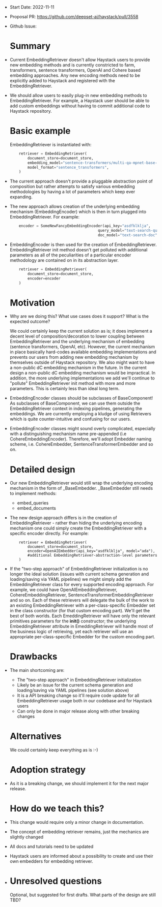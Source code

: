 - Start Date: 2022-11-11
- Proposal PR: https://github.com/deepset-ai/haystack/pull/3558
- Github Issue: 
  # Summary  
    
- Current EmbeddingRetriever doesn't allow Haystack users to provide new embedding methods and is 
  currently constricted to farm, transformers, sentence transformers, OpenAI and Cohere based 
  embedding approaches. Any new encoding methods need to be explicitly added to Haystack 
  and registered with the EmbeddingRetriever.  
 

- We should allow users to easily plug-in new embedding methods to EmbeddingRetriever. For example, a Haystack user should be able to 
  add custom embeddings without having to commit additional code to Haystack repository.

  # Basic example  
    EmbeddingRetriever is instantiated with:  

  ``` python
	  retriever = EmbeddingRetriever(
	      document_store=document_store,
	      embedding_model="sentence-transformers/multi-qa-mpnet-base-dot-v1",
	      model_format="sentence_transformers",
	  )
  ```
- The current approach doesn't provide a pluggable abstraction point of composition but 
  rather attempts to satisfy various embedding methodologies by having a lot of 
  parameters which keep ever expanding.


- The new approach allows creation of the underlying embedding mechanism (EmbeddingEncoder) 
  which is then in turn plugged into EmbeddingRetriever.  For example:  
 
  ``` python
	  encoder = SomeNewFancyEmbeddingEncoder(api_key="asdfklklja", 
                                          query_model="text-search-query",
                                          doc_model="text-search-doc")
  ```

- EmbeddingEncoder is then used for the creation of EmbeddingRetriever. EmbeddingRetriever 
  init method doesn't get polluted with additional parameters as all of the peculiarities 
  of a particular encoder methodology are contained on in its abstraction layer.  

  ``` python
	  retriever = EmbeddingRetriever(
	      document_store=document_store,
	      encoder=encoder
	  )
  ```
  
  # Motivation

- Why are we doing this? What use cases does it support? What is the expected outcome?  
    
  We could certainly keep the current solution as is; it does implement a decent level 
  of composition/decoration to lower coupling between EmbeddingRetriever and the underlying 
  mechanism of embedding (sentence transformers, OpenAI, etc). However, the current mechanism 
  in place basically hard-codes available embedding implementations and prevents our users from 
  adding new embedding mechanism by themselves outside of Haystack repository. We also might 
  want to have a non-public dC embedding mechanism in the future. In the current design a non-public 
  dC embedding mechanism would be impractical. In addition, the more underlying implementations we 
  add we'll continue to "pollute" EmbeddingRetriever init method with more and more parameters. 
  This is certainly less than ideal long term.  


- EmbeddingEncoder classes should be subclasses of BaseComponent! As subclasses of BaseComponent,
  we can use them outside the EmbeddingRetriever context in indexing pipelines, generating the
  embeddings. We are currently employing a kludge of using Retrievers which is quite counter-intuitive
  and confusing for our users.


- EmbeddingEncoder classes might sound overly complicated, especially with a distinguishing mechanism
  name pre-appended (i.e CohereEmbeddingEncoder). Therefore, we'll adopt <specific>Embedder
  naming scheme, i.e. CohereEmbedder, SentenceTransformerEmbedder and so on.

  # Detailed design  

- Our new EmbeddingRetriever would still wrap the underlying encoding mechanism in the form of 
  _BaseEmbedder. _BaseEmbedder still needs to implement methods:
	- embed_queries  
	- embed_documents 


- The new design approach differs is in the creation of EmbeddingRetriever - rather than hiding the underlying encoding 
  mechanism one could simply create the EmbeddingRetriever with a specific encoder directly. For example:  

  ```
	  retriever = EmbeddingRetriever(
	      document_store=document_store,
	      encoder=OpenAIEmbedder(api_key="asdfklklja", model="ada"),
	      #additional EmbeddingRetriever-abstraction-level parameters
	  )
  ```
 
- If the "two-step approach" of EmbeddingRetriever initialization is no longer the ideal solution (issues with current 
  schema generation and loading/saving via YAML pipelines) we might simply add the EmbeddingRetriever 
  class for every supported encoding approach. For example, we could have OpenAIEmbeddingRetriever, CohereEmbeddingRetriever, 
  SentenceTransformerEmbeddingRetriever and so on. Each of these retrievers will delegate the bulk of the work to an 
  existing EmbeddingRetriever with a per-class-specific Embedder set in the class constructor (for that custom
  encoding part). We'll get the best of both worlds. Each <Specific>EmeddingRetriever will have only the relevant primitives 
  parameters for the **init()** constructor; the underlying EmbeddingRetriever attribute in <Specific>EmeddingRetriever 
  will handle most of the business logic of retrieving, yet each retriever will use an appropriate per-class-specific 
  Embedder for the custom encoding part.


 
  # Drawbacks  
- The main shortcoming are:  
	- The "two-step approach" in EmbeddingRetriever initialization  
	- Likely be an issue for the current schema generation and loading/saving via YAML pipelines (see solution above)  
	- It is a API breaking change so it'll require code update for all EmbeddingRetriever usage both in our codebase and for Haystack users  
	- Can only be done in major release along with other breaking changes  

  # Alternatives  
    
  We could certainly keep everything as is :-)

  # Adoption strategy  
- As it is a breaking change, we should implement it for the next major release.  
 
  # How do we teach this?  
- This change would require only a minor change in documentation.  
- The concept of embedding retriever remains, just the mechanics are slightly changed  
- All docs and tutorials need to be updated  
- Haystack users are informed about a possibility to create and use their own embedders for embedding retriever.
- # Unresolved questions  
    
  Optional, but suggested for first drafts. What parts of the design are still  
  TBD?  
 
